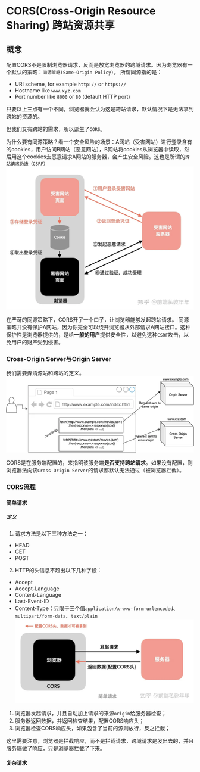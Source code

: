 # CORS(Cross-Origin Resource Sharing) 跨站资源共享

## 概念

配置CORS不是限制浏览器请求，反而是放宽浏览器的跨域请求。因为浏览器有一个默认的策略：`同源策略(Same-Origin Policy)`。
所谓同源指的是：
- URI scheme, for example `http://` or `https://`
- Hostname like `www.xyz.com`
- Port number like `8000` or `80` (default HTTP port)

只要以上三点有一个不同，浏览器就会认为这是跨站请求，默认情况下是无法拿到跨站的资源的。

但我们又有跨站的需求，所以诞生了`CORS`。

为什么要有同源策略？看一个安全风险的场景：A网站（受害网站）进行登录含有的cookies，用户访问B网站（恶意网站），B网站将cookies从浏览器中读取，然后用这个cookies去恶意请求A网站的服务器，会产生安全风险。这也是所谓的`跨站请求伪造（CSRF）`
![](../attachments/Pasted%20image%2020230808185806.png)

在严苛的同源策略下，CORS开了一个口子，让浏览器能够发起跨站请求。
同源策略并没有保护A网站，因为你完全可以绕开浏览器从外部请求A网站接口。这种保护性是浏览器提供的，是给**一般的用户**提供安全性，以避免这种`CSRF`攻击，以免用户的财产受到侵害。

### Cross-Origin Server与Origin Server
我们需要弄清源站和跨站的定义。
![](../attachments/Pasted%20image%2020230808191824.png)

CORS是在服务端配置的，来指明该服务端**是否支持跨站请求**。如果没有配置，则浏览器法向该`Cross-Origin Server`的请求都默认无法通过（被浏览器拦截）。

### CORS流程

#### 简单请求
##### 定义

1) 请求方法是以下三种方法之一：
- HEAD
- GET
- POST
2) HTTP的头信息不超出以下几种字段：
- Accept
- Accept-Language
- Content-Language
- Last-Event-ID
- Content-Type：只限于三个值`application/x-www-form-urlencoded`、`multipart/form-data`、`text/plain`
![](../attachments/Pasted%20image%2020230808192247.png)
1. 浏览器发起请求，并且自动加上请求的来源`origin`给服务器检查；
2. 服务器返回数据，并返回检查结果，配置CORS响应头；
3. 浏览器检查CORS响应头，如果包含了当前的源则放行，反之拦截；

这里需要注意，浏览器是拦截响应，而不是拦截请求，跨域请求是发出去的，并且服务端做了响应，只是浏览器拦截了下来。
#### 复杂请求